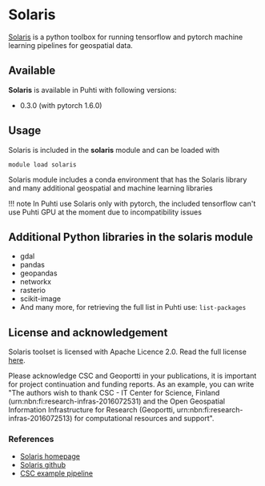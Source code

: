 # Solaris

[Solaris](https://solaris.readthedocs.io) is a python toolbox for running tensorflow and pytorch machine learning pipelines for geospatial data.

## Available

__Solaris__ is available in Puhti with following versions:

* 0.3.0 (with pytorch 1.6.0)

## Usage

Solaris is included in the __solaris__ module and can be loaded with

`module load solaris`

Solaris module includes a conda environment that has the Solaris library and many additional geospatial and machine learning libraries

!!! note
    In Puhti use Solaris only with pytorch, the included tensorflow can't use Puhti GPU at the moment due to incompatibility issues

## Additional Python libraries in the solaris module

* gdal 
* pandas 
* geopandas 
* networkx 
* rasterio 
* scikit-image 
* And many more, for retrieving the full list in Puhti use:
    `list-packages`

## License and acknowledgement

Solaris toolset is licensed with Apache Licence 2.0. Read the full license [here](https://github.com/CosmiQ/solaris/blob/master/LICENSE.txt).

Please acknowledge CSC and Geoportti in your publications, it is important for project continuation and funding reports.
As an example, you can write "The authors wish to thank CSC - IT Center for Science, Finland (urn:nbn:fi:research-infras-2016072531) and the Open Geospatial Information Infrastructure for Research (Geoportti, urn:nbn:fi:research-infras-2016072513) for computational resources and support".

### References

* [Solaris homepage](https://solaris.readthedocs.io)
* [Solaris github](https://github.com/CosmiQ/solaris)
* [CSC example pipeline](https://github.com/csc-training/geocomputing/tree/master/machineLearning/04_cnn_solaris)
